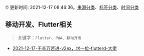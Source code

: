 :alarm_clock: 更新时间: 2021-12-17 08:46:36。[来源分类](../README.md)、[标签分类](../TAGS.md)、[时间分类](../TIMELINE.md)

## 移动开发、Flutter相关


> 关键字：`Flutter`、`PWA`、`移动开发`



- [2021-12-17-千辛万苦进-v2ex，求一位-flutterd-大佬](https://www.v2ex.com/t/822840) 